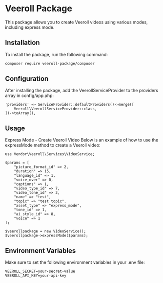 # Veeroll Package

This package allows you to create Veeroll videos using various modes, including express mode.

## Installation

To install the package, run the following command:

```bash
composer require veeroll-package/composer
```

## Configuration
After installing the package, add the VeerollServiceProvider to the providers array in config/app.php:

```
'providers' => ServiceProvider::defaultProviders()->merge([
    Veeroll\VeerollServiceProvider::class,
])->toArray(),
```


##  Usage
Express Mode - Create Veeroll Video
Below is an example of how to use the expressMode method to create a Veeroll video:

```
use Vendor\Veeroll\Services\VideoService;

$params = [
    "picture_format_id" => 2,
    "duration" => 15,
    "language_id" => 1,
    "voice_over" => 0,
    "captions" => 1,
    "video_type_id" => 7,
    "video_tone_id" => 3,
    "name" => "test",
    "topic" => "test topic",
    "asset_type" => "express_mode",
    "tone_id" => 1,
    "ai_style_id" => 8,
    "voice" => 1
];

$veerollpackage = new VideoService();
$veerollpackage->expressMode($params);

```

## Environment Variables
Make sure to set the following environment variables in your .env file:

```
VEEROLL_SECRET=your-secret-value
VEEROLL_API_KEY=your-api-key
```